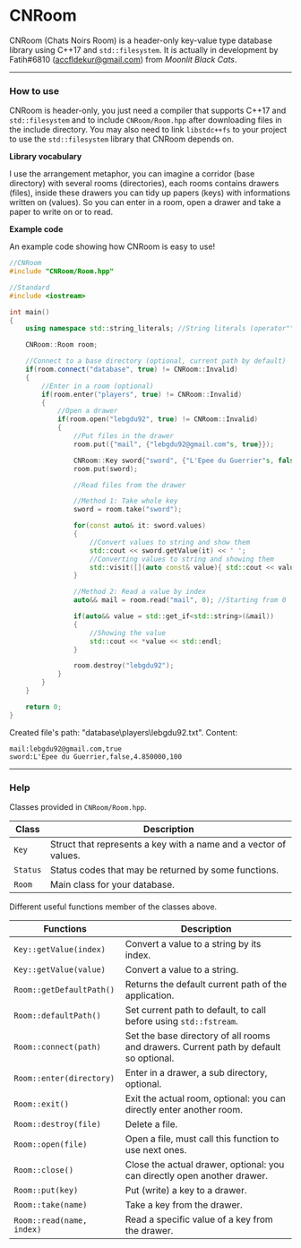 # CNRoom
CNRoom (Chats Noirs Room) is a header-only key-value type database library using C++17 and `std::filesystem`. It is actually in development by Fatih#6810 (accfldekur@gmail.com) from *Moonlit Black Cats*.
***

### How to use

CNRoom is header-only, you just need a compiler that supports C++17 and `std::filesystem` and to include `CNRoom/Room.hpp` after downloading files in the include directory. You may also need to link `libstdc++fs` to your project to use the `std::filesystem` library that CNRoom depends on.

**Library vocabulary**

I use the arrangement metaphor, you can imagine a corridor (base directory) with several rooms (directories), each rooms contains drawers (files), inside these drawers you can tidy up papers (keys) with informations written on (values). So you can enter in a room, open a drawer and take a paper to write on or to read.

**Example code**

An example code showing how CNRoom is easy to use!
```cpp
//CNRoom
#include "CNRoom/Room.hpp"

//Standard
#include <iostream>

int main()
{
    using namespace std::string_literals; //String literals (operator""s)

    CNRoom::Room room;

    //Connect to a base directory (optional, current path by default)
    if(room.connect("database", true) != CNRoom::Invalid)
    {
        //Enter in a room (optional)
        if(room.enter("players", true) != CNRoom::Invalid)
        {
            //Open a drawer
            if(room.open("lebgdu92", true) != CNRoom::Invalid)
            {
                //Put files in the drawer
                room.put({"mail", {"lebgdu92@gmail.com"s, true}});

                CNRoom::Key sword{"sword", {"L'Epee du Guerrier"s, false, 4.85, 100}};
                room.put(sword);

                //Read files from the drawer

                //Method 1: Take whole key
                sword = room.take("sword");

                for(const auto& it: sword.values)
                {
                    //Convert values to string and show them
                    std::cout << sword.getValue(it) << ' ';
                    //Converting values to string and showing them
                    std::visit([](auto const& value){ std::cout << value << ' '; }, it);
                }

                //Method 2: Read a value by index
                auto&& mail = room.read("mail", 0); //Starting from 0

                if(auto&& value = std::get_if<std::string>(&mail))
                {
                    //Showing the value
                    std::cout << *value << std::endl;
                }

                room.destroy("lebgdu92");
            }
        }
    }

    return 0;
}
```

Created file's path: "database\players\lebgdu92.txt". Content:
```
mail:lebgdu92@gmail.com,true
sword:L'Epee du Guerrier,false,4.850000,100
```

***

### Help

Classes provided in `CNRoom/Room.hpp`. 

Class | Description
------- | -----------
`Key` | Struct that represents a key with a name and a vector of values.
`Status` | Status codes that may be returned by some functions.
`Room` | Main class for your database.

Different useful functions member of the classes above.

Functions | Description
------- | -----------
`Key::getValue(index)` | Convert a value to a string by its index.
`Key::getValue(value)` | Convert a value to a string.
`Room::getDefaultPath()` | Returns the default current path of the application.
`Room::defaultPath()` | Set current path to default, to call before using `std::fstream`.
`Room::connect(path)` | Set the base directory of all rooms and drawers. Current path by default so optional. 
`Room::enter(directory)` | Enter in a drawer, a sub directory, optional.
`Room::exit()` | Exit the actual room, optional: you can directly enter another room.
`Room::destroy(file)` | Delete a file.
`Room::open(file)` | Open a file, must call this function to use next ones.
`Room::close()` | Close the actual drawer, optional: you can directly open another drawer.
`Room::put(key)` | Put (write) a key to a drawer.
`Room::take(name)` | Take a key from the drawer.
`Room::read(name, index)` | Read a specific value of a key from the drawer.


